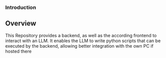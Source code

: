 ### Introduction
## Overview
This Repository provides a backend, as well as the according frontend to interact with an LLM. It enables the LLM to write python scripts that can be executed by the backend, allowing better integration with the own PC if hosted there
